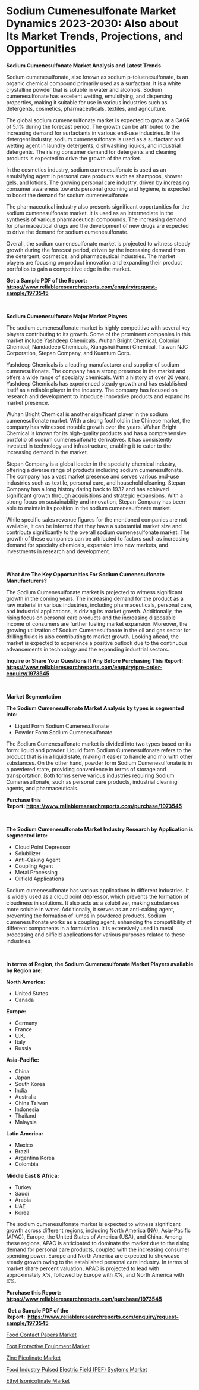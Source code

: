 <p><h1>Sodium Cumenesulfonate Market Dynamics 2023-2030: Also about Its Market Trends, Projections, and Opportunities</h1></p><p><strong>Sodium Cumenesulfonate Market Analysis and Latest Trends</strong></p>
<p><p>Sodium cumenesulfonate, also known as sodium p-toluenesulfonate, is an organic chemical compound primarily used as a surfactant. It is a white crystalline powder that is soluble in water and alcohols. Sodium cumenesulfonate has excellent wetting, emulsifying, and dispersing properties, making it suitable for use in various industries such as detergents, cosmetics, pharmaceuticals, textiles, and agriculture.</p><p>The global sodium cumenesulfonate market is expected to grow at a CAGR of 5.1% during the forecast period. The growth can be attributed to the increasing demand for surfactants in various end-use industries. In the detergent industry, sodium cumenesulfonate is used as a surfactant and wetting agent in laundry detergents, dishwashing liquids, and industrial detergents. The rising consumer demand for detergents and cleaning products is expected to drive the growth of the market.</p><p>In the cosmetics industry, sodium cumenesulfonate is used as an emulsifying agent in personal care products such as shampoos, shower gels, and lotions. The growing personal care industry, driven by increasing consumer awareness towards personal grooming and hygiene, is expected to boost the demand for sodium cumenesulfonate.</p><p>The pharmaceutical industry also presents significant opportunities for the sodium cumenesulfonate market. It is used as an intermediate in the synthesis of various pharmaceutical compounds. The increasing demand for pharmaceutical drugs and the development of new drugs are expected to drive the demand for sodium cumenesulfonate.</p><p>Overall, the sodium cumenesulfonate market is projected to witness steady growth during the forecast period, driven by the increasing demand from the detergent, cosmetics, and pharmaceutical industries. The market players are focusing on product innovation and expanding their product portfolios to gain a competitive edge in the market.</p></p>
<p><strong>Get a Sample PDF of the Report:&nbsp; <a href="https://www.reliableresearchreports.com/enquiry/request-sample/1973545">https://www.reliableresearchreports.com/enquiry/request-sample/1973545</a></strong></p>
<p>&nbsp;</p>
<p><strong>Sodium Cumenesulfonate Major Market Players</strong></p>
<p><p>The sodium cumenesulfonate market is highly competitive with several key players contributing to its growth. Some of the prominent companies in this market include Yashdeep Chemicals, Wuhan Bright Chemical, Colonial Chemical, Nandadeep Chemicals, Xiangshui Fumei Chemical, Taiwan NJC Corporation, Stepan Company, and Kuantum Corp.</p><p>Yashdeep Chemicals is a leading manufacturer and supplier of sodium cumenesulfonate. The company has a strong presence in the market and offers a wide range of specialty chemicals. With a history of over 20 years, Yashdeep Chemicals has experienced steady growth and has established itself as a reliable player in the industry. The company has focused on research and development to introduce innovative products and expand its market presence.</p><p>Wuhan Bright Chemical is another significant player in the sodium cumenesulfonate market. With a strong foothold in the Chinese market, the company has witnessed notable growth over the years. Wuhan Bright Chemical is known for its high-quality products and has a comprehensive portfolio of sodium cumenesulfonate derivatives. It has consistently invested in technology and infrastructure, enabling it to cater to the increasing demand in the market.</p><p>Stepan Company is a global leader in the specialty chemical industry, offering a diverse range of products including sodium cumenesulfonate. The company has a vast market presence and serves various end-use industries such as textile, personal care, and household cleaning. Stepan Company has a long history dating back to 1932 and has achieved significant growth through acquisitions and strategic expansions. With a strong focus on sustainability and innovation, Stepan Company has been able to maintain its position in the sodium cumenesulfonate market.</p><p>While specific sales revenue figures for the mentioned companies are not available, it can be inferred that they have a substantial market size and contribute significantly to the overall sodium cumenesulfonate market. The growth of these companies can be attributed to factors such as increasing demand for specialty chemicals, expansion into new markets, and investments in research and development.</p></p>
<p>&nbsp;</p>
<p><strong>What Are The Key Opportunities For Sodium Cumenesulfonate Manufacturers?</strong></p>
<p><p>The Sodium Cumenesulfonate market is projected to witness significant growth in the coming years. The increasing demand for the product as a raw material in various industries, including pharmaceuticals, personal care, and industrial applications, is driving its market growth. Additionally, the rising focus on personal care products and the increasing disposable income of consumers are further fueling market expansion. Moreover, the growing utilization of Sodium Cumenesulfonate in the oil and gas sector for drilling fluids is also contributing to market growth. Looking ahead, the market is expected to experience a positive outlook due to the continuous advancements in technology and the expanding industrial sectors.</p></p>
<p><strong>Inquire or Share Your Questions If Any Before Purchasing This Report: <a href="https://www.reliableresearchreports.com/enquiry/pre-order-enquiry/1973545">https://www.reliableresearchreports.com/enquiry/pre-order-enquiry/1973545</a></strong></p>
<p>&nbsp;</p>
<p><strong>Market Segmentation</strong></p>
<p><strong>The Sodium Cumenesulfonate Market Analysis by types is segmented into:</strong></p>
<p><ul><li>Liquid Form Sodium Cumenesulfonate</li><li>Powder Form Sodium Cumenesulfonate</li></ul></p>
<p><p>The Sodium Cumenesulfonate market is divided into two types based on its form: liquid and powder. Liquid form Sodium Cumenesulfonate refers to the product that is in a liquid state, making it easier to handle and mix with other substances. On the other hand, powder form Sodium Cumenesulfonate is in a powdered state, providing convenience in terms of storage and transportation. Both forms serve various industries requiring Sodium Cumenesulfonate, such as personal care products, industrial cleaning agents, and pharmaceuticals.</p></p>
<p><strong>Purchase this Report:&nbsp;<a href="https://www.reliableresearchreports.com/purchase/1973545">https://www.reliableresearchreports.com/purchase/1973545</a></strong></p>
<p>&nbsp;</p>
<p><strong>The Sodium Cumenesulfonate Market Industry Research by Application is segmented into:</strong></p>
<p><ul><li>Cloud Point Depressor</li><li>Solubilizer</li><li>Anti-Caking Agent</li><li>Coupling Agent</li><li>Metal Processing</li><li>Oilfield Applications</li></ul></p>
<p><p>Sodium cumenesulfonate has various applications in different industries. It is widely used as a cloud point depressor, which prevents the formation of cloudiness in solutions. It also acts as a solubilizer, making substances more soluble in water. Additionally, it serves as an anti-caking agent, preventing the formation of lumps in powdered products. Sodium cumenesulfonate works as a coupling agent, enhancing the compatibility of different components in a formulation. It is extensively used in metal processing and oilfield applications for various purposes related to these industries.</p></p>
<p>&nbsp;</p>
<p><strong>In terms of Region, the Sodium Cumenesulfonate Market Players available by Region are:</strong></p>
<p>
    <p> <strong> North America: </strong>
        <ul>
            <li>United States</li>
            <li>Canada</li>
        </ul>
        </p> 
    <p> <strong> Europe: </strong>
        <ul>
            <li>Germany</li>
            <li>France</li>
            <li>U.K.</li>
            <li>Italy</li>
            <li>Russia</li>
        </ul>
        </p> 
    <p> <strong> Asia-Pacific: </strong>
        <ul>
            <li>China</li>
            <li>Japan</li>
            <li>South Korea</li>
            <li>India</li>
            <li>Australia</li>
            <li>China Taiwan</li>
            <li>Indonesia</li>
            <li>Thailand</li>
            <li>Malaysia</li>
        </ul>
        </p> 
    <p> <strong> Latin America: </strong>
        <ul>
            <li>Mexico</li>
            <li>Brazil</li>
            <li>Argentina Korea</li>
            <li>Colombia</li>
        </ul>
        </p> 
    <p> <strong> Middle East & Africa: </strong>
        <ul>
            <li>Turkey</li>
            <li>Saudi</li>
            <li>Arabia</li>
            <li>UAE</li>
            <li>Korea</li>
        </ul>
    </p>
    </p>
<p><p>The sodium cumenesulfonate market is expected to witness significant growth across different regions, including North America (NA), Asia-Pacific (APAC), Europe, the United States of America (USA), and China. Among these regions, APAC is anticipated to dominate the market due to the rising demand for personal care products, coupled with the increasing consumer spending power. Europe and North America are expected to showcase steady growth owing to the established personal care industry. In terms of market share percent valuation, APAC is projected to lead with approximately X%, followed by Europe with X%, and North America with X%.</p></p>
<p><strong>Purchase this Report: <a href="https://www.reliableresearchreports.com/purchase/1973545">https://www.reliableresearchreports.com/purchase/1973545</a></strong></p>
<p>&nbsp;<strong>Get a Sample PDF of the Report:&nbsp;&nbsp;<a href="https://www.reliableresearchreports.com/enquiry/request-sample/1973545">https://www.reliableresearchreports.com/enquiry/request-sample/1973545</a></strong></p>
<p><strong></strong></p>
<p><p><a href="https://medium.com/@grayceyundt1913/food-contact-papers-market-trends-forecast-and-competitive-analysis-to-2030-e0631d3deaa1">Food Contact Papers Market</a></p><p><a href="https://medium.com/@eltaroberts2662/decoding-foot-protective-equipment-market-metrics-market-share-trends-and-growth-patterns-fb8081041b1d">Foot Protective Equipment Market</a></p><p><a href="https://github.com/sofayahoo2023/Market-Research-Report-List-1/blob/main/zinc-picolinate-market.md">Zinc Picolinate Market</a></p><p><a href="https://medium.com/@jensenklein/analyzing-food-industry-pulsed-electric-field-pef-systems-market-global-industry-perspective-and-8723b743df08">Food Industry Pulsed Electric Field (PEF) Systems Market</a></p><p><a href="https://github.com/vimar16th/Market-Research-Report-List-1/blob/main/ethyl-isonicotinate-market.md">Ethyl Isonicotinate Market</a></p></p>